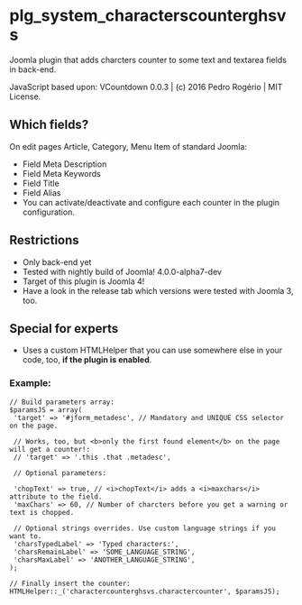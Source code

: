 # plg_system_characterscounterghsvs
Joomla plugin that adds charcters counter to some text and textarea fields in back-end.

JavaScript based upon: VCountdown 0.0.3 | (c) 2016 Pedro Rogério | MIT License.

## Which fields?
On edit pages Article, Category, Menu Item of standard Joomla:
- Field Meta Description
- Field Meta Keywords
- Field Title
- Field Alias
- You can activate/deactivate and configure each counter in the plugin configuration.
## Restrictions
- Only back-end yet
- Tested with nightly build of Joomla! 4.0.0-alpha7-dev
- Target of this plugin is Joomla 4!
- Have a look in the release tab which versions were tested with Joomla 3, too.  
## Special for experts
- Uses a custom HTMLHelper that you can use somewhere else in your code, too, **if the plugin is enabled**.
### Example:
```
// Build parameters array:
$paramsJS = array(
 'target' => '#jform_metadesc', // Mandatory and UNIQUE CSS selector on the page.

 // Works, too, but <b>only the first found element</b> on the page will get a counter!:
 // 'target' => '.this .that .metadesc',

 // Optional parameters:

 'chopText' => true, // <i>chopText</i> adds a <i>maxchars</i> attribute to the field.
 'maxChars' => 60, // Number of charcters before you get a warning or text is chopped.
	
 // Optional strings overrides. Use custom language strings if you want to.
 'charsTypedLabel' => 'Typed characters:',
 'charsRemainLabel' => 'SOME_LANGUAGE_STRING',
 'charsMaxLabel' => 'ANOTHER_LANGUAGE_STRING',
);

// Finally insert the counter:
HTMLHelper::_('charactercounterghsvs.charactercounter', $paramsJS);
```
